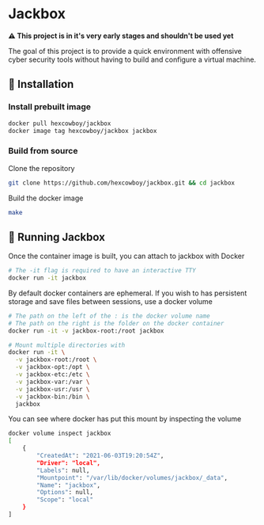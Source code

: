 # Jackbox
**⚠️ This project is in it's very early stages and shouldn't be used yet**

The goal of this project is to provide a quick environment with offensive cyber security tools without having to build and configure a virtual machine.

## 🚀 Installation

### Install prebuilt image

```bash
docker pull hexcowboy/jackbox
docker image tag hexcowboy/jackbox jackbox
```

### Build from source

Clone the repository
```bash
git clone https://github.com/hexcowboy/jackbox.git && cd jackbox
```

Build the docker image
```bash
make
```

## 🧨 Running Jackbox

Once the container image is built, you can attach to jackbox with Docker
```bash
# The -it flag is required to have an interactive TTY
docker run -it jackbox
```

By default docker containers are ephemeral. If you wish to has persistent storage and save files between sessions, use a docker volume
```bash
# The path on the left of the : is the docker volume name
# The path on the right is the folder on the docker container
docker run -it -v jackbox-root:/root jackbox

# Mount multiple directories with
docker run -it \
  -v jackbox-root:/root \
  -v jackbox-opt:/opt \
  -v jackbox-etc:/etc \
  -v jackbox-var:/var \
  -v jackbox-usr:/usr \
  -v jackbox-bin:/bin \
  jackbox
```

You can see where docker has put this mount by inspecting the
volume
```bash
docker volume inspect jackbox
[
    {
        "CreatedAt": "2021-06-03T19:20:54Z",
        "Driver": "local",
        "Labels": null,
        "Mountpoint": "/var/lib/docker/volumes/jackbox/_data",
        "Name": "jackbox",
        "Options": null,
        "Scope": "local"
    }
]
```
